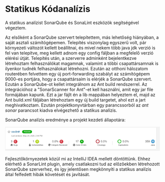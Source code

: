 # Statikus Kódanalízis

A statikus analízist SonarQube és SonaLint eszközök segítségével végeztem.

Az elsőként a SonarQube szervert telepítettem, más lehetőség hiányában, a saját asztali számítógépemen. Telepítés viszonylag egyszerű volt, pár környezeti változót kellett beállítnai, és mivel nekem több java jdk verzió is fel van telepítve, meg kellett adnom egy config fáljban a megfelelő verzió elérési útját.
Telepítés után, a szerverre adminként bejelentkezve létrehoztam felhasználókat magamnak, valamint a többi csapattársamnak is ilyenkor tudnék felhasználokat létrehozni. Ezután az otthoni hálozatom routerében felvettem egy új port-forwarding szabályt az számítógépem 9000-es portjára, hogy a csapattársaim is elérjék a SonarQube szervert. 
Ezután a SonarQube-ot kellet integrálnom az Ant build rendszerrel. Az integrációhoz a "SonarScanner for Ant"-et kell használni, amit egy jar file formájában kapunk. Ezt a jar fájlt én a lib mappában helyeztem el, majd az Ant build.xml fáljában létrehoztam egy új build targetet, ahol ezt a jart meghivatkoztam. Ezután projektkonyvtárban egy parancssorból az _ant sonar_ parancsot kiadva elvégezhető a statikus analízis.

SonarQube analízis eredménye a projekt kezdeti állapotára:

![](/doc/static_analysis/sonarqube1.png)

Fejlesztőkörnyezetek közül mi az IntelliJ IDEA mellett döntöttünk. Ehhez elérhető a SonarLint plugin, amely csatlakozni tud az előzőekben létrehozott SonarQube szerverhez, és így jelentősen megkönnyíti a statikus analízis által felfedett hibák követését és javítását. 
